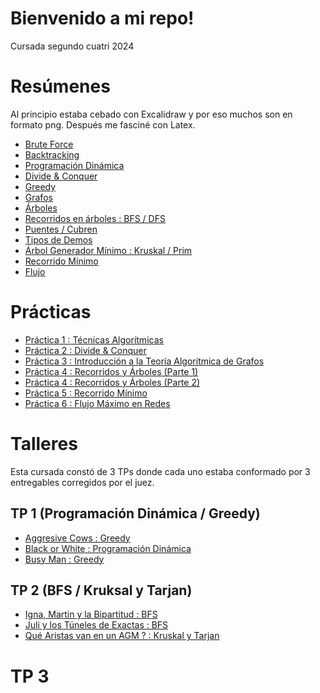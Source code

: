 # Bienvenido a mi repo!
Cursada segundo cuatri 2024

# Resúmenes
Al principio estaba cebado con Excalidraw y por eso muchos son en formato png. Después me fasciné con Latex.
- [Brute Force](https://github.com/ToniusRetonius/Sistemas-Operativos/tree/main/Pr%C3%A1ctica/P6%20-%20Seguridad)
- [Backtracking](https://github.com/ToniusRetonius/AlgoIII/blob/main/Res%C3%BAmenes/2-%20Backtracking.png)
- [Programación Dinámica](https://github.com/ToniusRetonius/AlgoIII/blob/main/Res%C3%BAmenes/3%20-%20Programaci%C3%B3n-din%C3%A1mica.png)
- [Divide & Conquer](https://github.com/ToniusRetonius/AlgoIII/blob/main/Res%C3%BAmenes/4%20-%20D%26C.png)
- [Greedy](https://github.com/ToniusRetonius/AlgoIII/blob/main/Res%C3%BAmenes/5%20-%20Greedy.png)
- [Grafos](https://github.com/ToniusRetonius/AlgoIII/blob/main/Res%C3%BAmenes/6%20-%20Grafos.png)
- [Árboles](https://github.com/ToniusRetonius/AlgoIII/blob/main/Res%C3%BAmenes/7%20-%20%C3%81rboles.png)
- [Recorridos en árboles : BFS / DFS](https://github.com/ToniusRetonius/AlgoIII/blob/main/Res%C3%BAmenes/8%20-%20BFS-DFS.png)
- [Puentes / Cubren](https://github.com/ToniusRetonius/AlgoIII/blob/main/Res%C3%BAmenes/10%20-%20Puentes%20y%20Cubren.png)
- [Tipos de Demos](https://github.com/ToniusRetonius/AlgoIII/blob/main/Res%C3%BAmenes/11%20-%20Demos.png)
- [Árbol Generador Mínimo : Kruskal / Prim](https://github.com/ToniusRetonius/AlgoIII/blob/main/Res%C3%BAmenes/12%20-%20Kruskal%20-%20Prim%20-%20Minimax.png)
- [Recorrido Mínimo](https://github.com/ToniusRetonius/AlgoIII/blob/main/Res%C3%BAmenes/13%20-%20%20Recorrido%20M%C3%ADnimo.pdf)
- [Flujo](https://github.com/ToniusRetonius/AlgoIII/blob/main/Res%C3%BAmenes/14%20-%20Flujo.pdf)

# Prácticas
- [Práctica 1 : Técnicas Algorítmicas](https://github.com/ToniusRetonius/AlgoIII/tree/main/Pr%C3%A1cticas/Pr%C3%A1ctica%201)
- [Práctica 2 : Divide & Conquer](https://github.com/ToniusRetonius/AlgoIII/tree/main/Pr%C3%A1cticas/Pr%C3%A1ctica%202)
- [Práctica 3 : Introducción a la Teoría Algorítmica de Grafos](https://github.com/ToniusRetonius/AlgoIII/tree/main/Pr%C3%A1cticas/Pr%C3%A1ctica%203)
- [Práctica 4 : Recorridos y Árboles (Parte 1)](https://github.com/ToniusRetonius/AlgoIII/tree/main/Pr%C3%A1cticas/Pr%C3%A1ctica%204/Parte%201)
- [Práctica 4 : Recorridos y Árboles (Parte 2)](https://github.com/ToniusRetonius/AlgoIII/tree/main/Pr%C3%A1cticas/Pr%C3%A1ctica%204/Parte%202)
- [Práctica 5 : Recorrido Mínimo](https://github.com/ToniusRetonius/AlgoIII/blob/main/Pr%C3%A1cticas/Pr%C3%A1ctica%205/Pr%C3%A1ctica_Recorridos.pdf)
- [Práctica 6 : Flujo Máximo en Redes](https://github.com/ToniusRetonius/AlgoIII/tree/main/Pr%C3%A1cticas/Pr%C3%A1ctica%206)

# Talleres
Esta cursada constó de 3 TPs donde cada uno estaba conformado por 3 entregables corregidos por el juez.

## TP 1 (Programación Dinámica / Greedy)
- [Aggresive Cows : Greedy](https://github.com/ToniusRetonius/AlgoIII/blob/main/Talleres/Aggresive-cows/aggresivecows.cpp)
- [Black or White : Programación Dinámica](https://github.com/ToniusRetonius/AlgoIII/blob/main/Talleres/Black-or-white/bowpd.cpp)
- [Busy Man : Greedy](https://github.com/ToniusRetonius/AlgoIII/blob/main/Talleres/Busy-man/busymangreedy.cpp)

## TP 2 (BFS / Kruksal y Tarjan)
- [Igna, Martin y la Bipartitud : BFS](https://github.com/ToniusRetonius/AlgoIII/blob/main/Talleres/Igna-Martin-y-la-bipartitud/bipartitos.cpp)
- [Juli y los Túneles de Exactas : BFS](https://github.com/ToniusRetonius/AlgoIII/blob/main/Talleres/Juli-y-los-t%C3%BAneles/tuneles.cpp)
- [Qué Aristas van en un AGM ? : Kruskal y Tarjan](https://github.com/ToniusRetonius/AlgoIII/blob/main/Talleres/Aristas-en-AGM/v5-pasa.cpp)

# TP 3